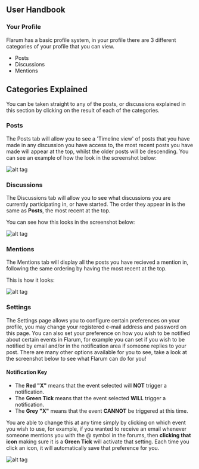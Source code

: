 ## User Handbook
### Your Profile

Flarum has a basic profile system, in your profile there are 3 different categories of your profile that you can view.

 - Posts
 - Discussions
 - Mentions

## Categories Explained

You can be taken straight to any of the posts, or discussions explained in this section by clicking on the result of each of the categories.

### Posts 
The Posts tab will allow you to see a 'Timeline view' of posts that you have made in any discussion you have access to, the most recent posts you have made will appear at the top, whilst the older posts will be descending.
You can see an example of how the look in the screenshot below:

![alt tag](http://i.imgur.com/Bue8BZ1.png)

### Discussions
The Discussions tab will allow you to see what discussions you are currently participating in, or have started. The order they appear in is the same as **Posts**, the most recent at the top.

You can see how this looks in the screenshot below:

![alt tag](http://i.imgur.com/Z1jA2Nb.png)

### Mentions
The Mentions tab will display all the posts you have recieved a mention in, following the same ordering by having the most recent at the top.

This is how it looks:

![alt tag](http://i.imgur.com/4SgbhzL.png)

### Settings

The Settings page allows you to configure certain preferences on your profile, you may change your registered e-mail address and password on this page. You can also set your preference on how you wish to be notified about certain events in Flarum, for example you can set if you wish to be notified by email and/or in the notification area if someone replies to your post. There are many other options available for you to see, take a look at the screenshot below to see what Flarum can do for you!

#### Notification Key

 - The **Red "X"** means that the event selected will **NOT** trigger a notification.
 - The **Green Tick** means that the event selected **WILL** trigger a notification.
 - The **Grey "X"** means that the event **CANNOT** be triggered at this time.
 
You are able to change this at any time simply by clicking on which event you wish to use, for example, if you wanted to receive an email whenever someone mentions you with the @ symbol in the forums, then **clicking that icon** making sure it is a **Green Tick** will activate that setting. Each time you click an icon, it will automatically save that preference for you.

![alt tag](http://i.imgur.com/7D5ZePl.png)

